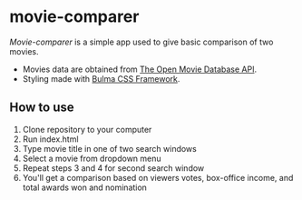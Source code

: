 # movie-comparer
*Movie-comparer* is a simple app used to give basic comparison of two movies. 
- Movies data are obtained from [The Open Movie Database API](https://www.omdbapi.com/).
- Styling made with [Bulma CSS Framework](https://bulma.io/).

## How to use
1. Clone repository to your computer
2. Run index.html
3. Type movie title in one of two search windows
4. Select a movie from dropdown menu
5. Repeat steps 3 and 4 for second search window
6. You'll get a comparison based on viewers votes, box-office income, and total awards won and nomination
